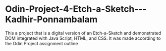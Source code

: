# Odin-Project-4-Etch-a-Sketch---Kadhir-Ponnambalam
This a project that is a digital version of an Etch-a-Sketch and demonstrated DOM integrated with Java Script, HTML, and CSS. It was made according to the Odin Project assignment outline
